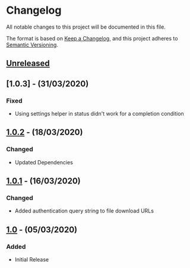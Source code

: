 # Changelog

All notable changes to this project will be documented in this file.

The format is based on [Keep a Changelog](https://keepachangelog.com/en/1.0.0/),
and this project adheres to [Semantic Versioning](https://semver.org/spec/v2.0.0.html).

## [Unreleased]

## [1.0.3] - (31/03/2020)

### Fixed
- Using settings helper in status didn't work for a completion condition

## [1.0.2] - (18/03/2020)

### Changed
- Updated Dependencies

## [1.0.1] - (16/03/2020)

### Changed
- Added authentication query string to file download URLs

## [1.0] - (05/03/2020)

### Added
- Initial Release

[Unreleased]: https://github.com/bristol-su/upload-file/compare/v1.0.2...HEAD
[1.0.2]: https://github.com/bristol-su/upload-file/compare/v1.0.1...v1.0.2
[1.0.1]: https://github.com/bristol-su/upload-file/compare/v1.0...v1.0.1
[1.0]: https://github.com/bristol-su/upload-file/releases/tag/v1.0
